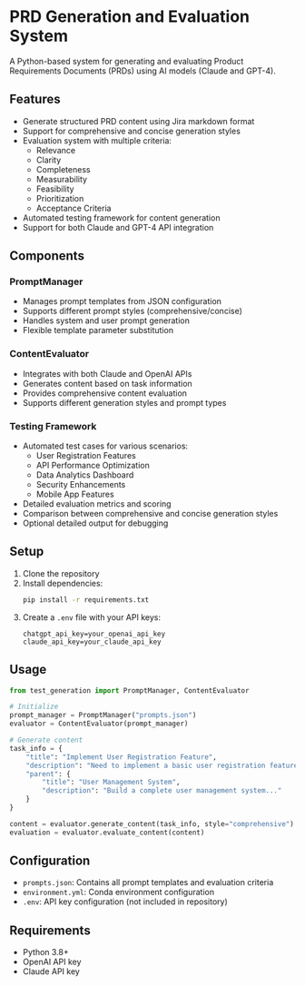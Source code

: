 # PRD Generation and Evaluation System

A Python-based system for generating and evaluating Product Requirements Documents (PRDs) using AI models (Claude and GPT-4).

## Features

- Generate structured PRD content using Jira markdown format
- Support for comprehensive and concise generation styles
- Evaluation system with multiple criteria:
  - Relevance
  - Clarity
  - Completeness
  - Measurability
  - Feasibility
  - Prioritization
  - Acceptance Criteria
- Automated testing framework for content generation
- Support for both Claude and GPT-4 API integration

## Components

### PromptManager
- Manages prompt templates from JSON configuration
- Supports different prompt styles (comprehensive/concise)
- Handles system and user prompt generation
- Flexible template parameter substitution

### ContentEvaluator
- Integrates with both Claude and OpenAI APIs
- Generates content based on task information
- Provides comprehensive content evaluation
- Supports different generation styles and prompt types

### Testing Framework
- Automated test cases for various scenarios:
  - User Registration Features
  - API Performance Optimization
  - Data Analytics Dashboard
  - Security Enhancements
  - Mobile App Features
- Detailed evaluation metrics and scoring
- Comparison between comprehensive and concise generation styles
- Optional detailed output for debugging

## Setup

1. Clone the repository
2. Install dependencies:
   ```bash
   pip install -r requirements.txt
   ```
3. Create a `.env` file with your API keys:
   ```
   chatgpt_api_key=your_openai_api_key
   claude_api_key=your_claude_api_key
   ```

## Usage

```python
from test_generation import PromptManager, ContentEvaluator

# Initialize
prompt_manager = PromptManager("prompts.json")
evaluator = ContentEvaluator(prompt_manager)

# Generate content
task_info = {
    "title": "Implement User Registration Feature",
    "description": "Need to implement a basic user registration feature...",
    "parent": {
        "title": "User Management System",
        "description": "Build a complete user management system..."
    }
}

content = evaluator.generate_content(task_info, style="comprehensive")
evaluation = evaluator.evaluate_content(content)
```

## Configuration

- `prompts.json`: Contains all prompt templates and evaluation criteria
- `environment.yml`: Conda environment configuration
- `.env`: API key configuration (not included in repository)

## Requirements

- Python 3.8+
- OpenAI API key
- Claude API key
